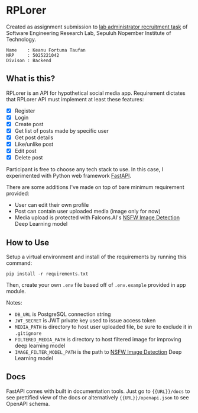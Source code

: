 # RPLorer

Created as assignment submission to [lab administrator recruitment task](https://github.com/Lab-RPL-ITS/Modul-Oprec-BE-2024/tree/main)
of Software Engineering Research Lab, Sepuluh Nopember Institute 
of Technology.

```
Name    : Keanu Fortuna Taufan
NRP     : 5025221042
Divison : Backend
```

## What is this?

RPLorer is an API for hypothetical social media app. Requirement
dictates that RPLorer API must implement at least these features:

- [x] Register
- [x] Login
- [x] Create post
- [x] Get list of posts made by specific user
- [x] Get post details
- [x] Like/unlike post
- [x] Edit post
- [x] Delete post

Participant is free to choose any tech stack to use. In this case,
I experimented with Python web framework [FastAPI](https://github.com/tiangolo/fastapi/).

There are some additions I've made on top of bare minimum requirement
provided:

- User can edit their own profile
- Post can contain user uploaded media (image only for now)
- Media upload is protected with Falcons.AI's [NSFW Image Detection](https://huggingface.co/Falconsai/nsfw_image_detection) Deep Learning model

## How to Use

Setup a virtual environment and install of the requirements by
running this command:

```
pip install -r requirements.txt
```

Then, create your own `.env` file based off of `.env.example` provided in app module.

Notes:
- `DB_URL` is PostgreSQL connection string
- `JWT_SECRET` is JWT private key used to issue access token
- `MEDIA_PATH` is directory to host user uploaded file, be sure to exclude it in `.gitignore`
- `FILTERED_MEDIA_PATH` is directory to host filtered image for improving deep learning model
- `IMAGE_FILTER_MODEL_PATH` is the path to [NSFW Image Detection](https://huggingface.co/Falconsai/nsfw_image_detection) Deep Learning model


## Docs

FastAPI comes with built in documentation tools. Just go to `{{URL}}/docs`
to see prettified view of the docs or alternatively `{{URL}}/openapi.json`
to see OpenAPI schema.